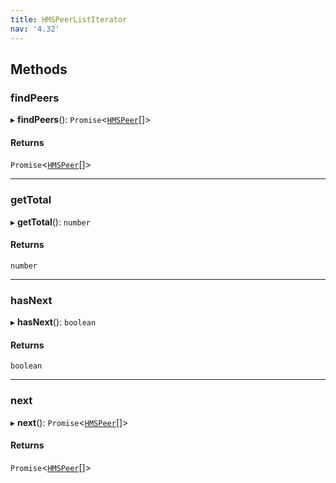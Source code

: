 ```yaml
---
title: HMSPeerListIterator
nav: '4.32'
---
```


## Methods

### findPeers

▸ **findPeers**(): `Promise`<[`HMSPeer`](/api-reference/javascript/v2/interfaces/HMSPeer)[]\>

#### Returns

`Promise`<[`HMSPeer`](/api-reference/javascript/v2/interfaces/HMSPeer)[]\>

---

### getTotal

▸ **getTotal**(): `number`

#### Returns

`number`

---

### hasNext

▸ **hasNext**(): `boolean`

#### Returns

`boolean`

---

### next

▸ **next**(): `Promise`<[`HMSPeer`](/api-reference/javascript/v2/interfaces/HMSPeer)[]\>

#### Returns

`Promise`<[`HMSPeer`](/api-reference/javascript/v2/interfaces/HMSPeer)[]\>
